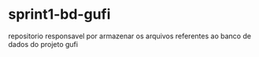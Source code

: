 # sprint1-bd-gufi
repositorio responsavel por armazenar os arquivos referentes ao banco de dados do projeto gufi
